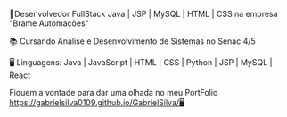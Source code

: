 💾Desenvolvedor FullStack Java | JSP | MySQL | HTML | CSS na empresa "Brame Automações"

📚 Cursando Análise e Desenvolvimento de Sistemas no Senac 4/5

🖥️ Linguagens: Java | JavaScript | HTML | CSS | Python | JSP | MySQL | React

Fiquem a vontade para dar uma olhada no meu PortFolio
https://gabrielsilva0109.github.io/GabrielSilva/🖥
